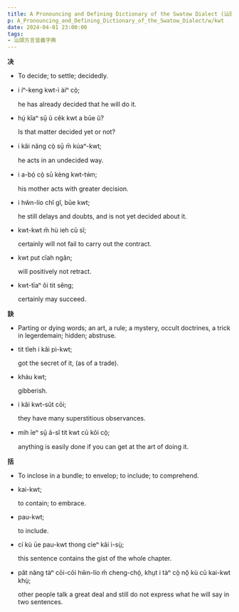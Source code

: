 ```yaml
---
title: A Pronouncing and Defining Dictionary of the Swatow Dialect (汕頭方言音義字典) / kwt
p: A_Pronouncing_and_Defining_Dictionary_of_the_Swatow_Dialect/w/kwt
date: 2024-04-01 23:00:00
tags: 
- 汕頭方言音義字典
---
```



**决**
- To decide; to settle; decidedly.

- i íⁿ-keng kwt-ì àiⁿ cò̤;

  he has already decided that he will do it.

- hṳ́ kĭaⁿ sṳ̄ ŭ cêk kwt a būe ŭ?

  Is that matter decided yet or not?

- i kâi nâng cò̤ sṳ̄ m̄ kúaⁿ-kwt;

  he acts in an undecided way.

- i a-bó̤ cò̤ sū kèng kwt-tẁn;

  his mother acts with greater decision.

- i hŵn-lío chî gî, būe kwt;

  he still delays and doubts, and is not yet decided about it.

- kwt-kwt m̄ hù ieh cū sĭ;

  certainly will not fail to carry out the contract.

- kwt put cîah ngân;

  will positively not retract.

- kwt-tīaⁿ ŏi tit sêng;

  certainly may succeed.

**訣**
- Parting or dying words; an art, a rule; a mystery, occult doctrines, a trick in legerdemain; hidden; abstruse.

- tit tîeh i kâi pì-kwt;

  got the secret of it, (as of a trade).

- kháu kwt;

  gibberish.

- i kâi kwt-sût cōi;

  they have many superstitious observances.

- mih īeⁿ sṳ̄ ā-sĭ tit kwt cū kōi cò̤;

  anything is easily done if you can get at the art of doing it.

**括**
- To inclose in a bundle; to envelop; to include; to comprehend.

- kai-kwt;

  to contain; to embrace.

- pau-kwt;

  to include.

- cí kù ūe pau-kwt thong cieⁿ kâi ì-sṳ̀;

  this sentence contains the gist of the whole chapter.

- pât nâng tàⁿ cōi-cōi hŵn-lío m̄ cheng-chó̤, khṳt i tàⁿ cò̤ nŏ̤ kù cū kai-kwt khṳ̀;

  other people talk a great deal and still do not express what he will say in two sentences.